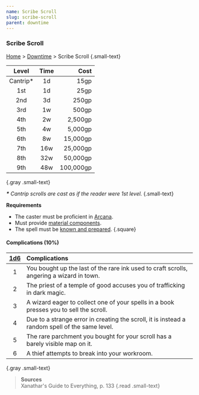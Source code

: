 ```yaml
---
name: Scribe Scroll
slug: scribe-scroll
parent: downtime
---
```

### Scribe Scroll
[Home](dm-operations-center) > [Downtime](downtime-menu) > Scribe Scroll {.small-text}

| Level  | Time |    Cost |
| :------: | :----: | --------: |
| Cantrip* |   1d   |      15gp |
|   1st    |   1d   |      25gp |
|   2nd    |   3d   |     250gp |
|   3rd    |   1w   |     500gp |
|   4th    |   2w   |   2,500gp |
|   5th    |   4w   |   5,000gp |
|   6th    |   8w   |  15,000gp |
|   7th    |  16w   |  25,000gp |
|   8th    |  32w   |  50,000gp |
|   9th    |  48w   | 100,000gp |
{.gray .small-text}

***\*** Cantrip scrolls are cast as if the reader were 1st level.* {.small-text}

**Requirements**
- The caster must be proficient in [Arcana](arcana).
- Must provide [material components](spell-component).
- The spell must be [known and prepared](known-and-prepared-spells).
{.square}

#### Complications (10%)
|[1d6](/roll/1d6)| Complications                                                             |
|:-:| :----------------------------------------------------------------------------------------- |
| 1 | You bought up the last of the rare ink used to craft scrolls, angering a wizard in town.   |
| 2 | The priest of a temple of good accuses you of trafficking in dark magic.                   |
| 3 | A wizard eager to collect one of your spells in a book presses you to sell the scroll.     |
| 4 | Due to a strange error in creating the scroll, it is instead a random spell of the same level. |
| 5 | The rare parchment you bought for your scroll has a barely visible map on it.              |
| 6 | A thief attempts to break into your workroom.                                              |
{.gray .small-text}

> **Sources** <br/>
> Xanathar's Guide to Everything, p. 133
{.read .small-text}